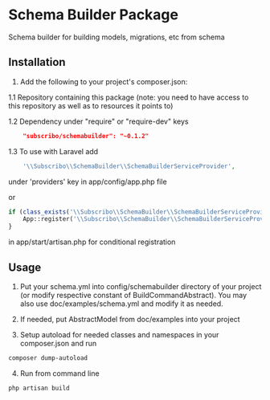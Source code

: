 # Schema Builder Package

Schema builder for building models, migrations, etc from schema

## Installation

1. Add the following to your project's composer.json:

1.1 Repository containing this package (note: you need to have access to this repository as well as to resources it points to)

1.2 Dependency under "require" or "require-dev" keys

```json
    "subscribo/schemabuilder": "~0.1.2"
```

1.3 To use with Laravel add

```php
    '\\Subscribo\\SchemaBuilder\\SchemaBuilderServiceProvider',
```

under 'providers' key in app/config/app.php file

or

```php
if (class_exists('\\Subscribo\\SchemaBuilder\\SchemaBuilderServiceProvider')) {
    App::register('\\Subscribo\\SchemaBuilder\\SchemaBuilderServiceProvider');
}
```

in app/start/artisan.php for conditional registration

## Usage

1. Put your schema.yml into config/schemabuilder directory of your project
(or modify respective constant of BuildCommandAbstract).
You may also use doc/examples/schema.yml and modify it as needed.

2. If needed, put AbstractModel from doc/examples into your project

3. Setup autoload for needed classes and namespaces in your composer.json and run
```bash
composer dump-autoload
```

4. Run from command line

```bash
php artisan build
```

